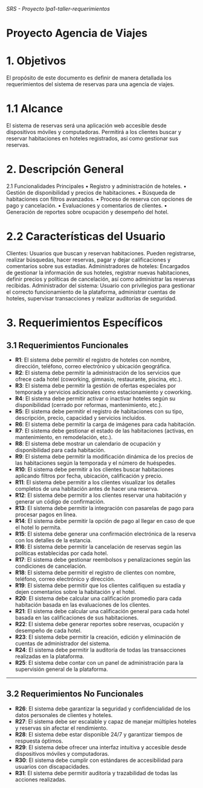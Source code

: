 *SRS - Proyecto lpa1-taller-requerimientos*
# Proyecto Agencia de Viajes
# 1. Objetivos
El propósito de este documento es definir de manera detallada los requerimientos del sistema de reservas para una agencia de viajes.
# 1.1 Alcance
El sistema de reservas será una aplicación web accesible desde dispositivos móviles y computadoras. Permitirá a los clientes buscar y reservar habitaciones en hoteles registrados, así como gestionar sus reservas.
# 2. Descripción General
2.1 Funcionalidades Principales
•	Registro y administración de hoteles.
•	Gestión de disponibilidad y precios de habitaciones.
•	Búsqueda de habitaciones con filtros avanzados.
•	Proceso de reserva con opciones de pago y cancelación.
•	Evaluaciones y comentarios de clientes.
•	Generación de reportes sobre ocupación y desempeño del hotel.
# 2.2 Características del Usuario
Clientes: Usuarios que buscan y reservan habitaciones. Pueden registrarse, realizar búsquedas, hacer reservas, pagar y dejar calificaciones y comentarios sobre sus estadías.
Administradores de hoteles: Encargados de gestionar la información de sus hoteles, registrar nuevas habitaciones, definir precios y políticas de cancelación, así como administrar las reservas recibidas.
Administrador del sistema: Usuario con privilegios para gestionar el correcto funcionamiento de la plataforma, administrar cuentas de hoteles, supervisar transacciones y realizar auditorías de seguridad.
# 3. Requerimientos Específicos
## 3.1 Requerimientos Funcionales

- **R1**: El sistema debe permitir el registro de hoteles con nombre, dirección, teléfono, correo electrónico y ubicación geográfica.  
- **R2**: El sistema debe permitir la administración de los servicios que ofrece cada hotel (coworking, gimnasio, restaurante, piscina, etc.).  
- **R3**: El sistema debe permitir la gestión de ofertas especiales por temporada y servicios adicionales como estacionamiento y coworking.  
- **R4**: El sistema debe permitir activar o inactivar hoteles según su disponibilidad (cerrado por reformas, mantenimiento, etc.).  
- **R5**: El sistema debe permitir el registro de habitaciones con su tipo, descripción, precio, capacidad y servicios incluidos.  
- **R6**: El sistema debe permitir la carga de imágenes para cada habitación.  
- **R7**: El sistema debe gestionar el estado de las habitaciones (activas, en mantenimiento, en remodelación, etc.).  
- **R8**: El sistema debe mostrar un calendario de ocupación y disponibilidad para cada habitación.  
- **R9**: El sistema debe permitir la modificación dinámica de los precios de las habitaciones según la temporada y el número de huéspedes.  
- **R10**: El sistema debe permitir a los clientes buscar habitaciones aplicando filtros por fecha, ubicación, calificación y precio.  
- **R11**: El sistema debe permitir a los clientes visualizar los detalles completos de una habitación antes de hacer una reserva.  
- **R12**: El sistema debe permitir a los clientes reservar una habitación y generar un código de confirmación.  
- **R13**: El sistema debe permitir la integración con pasarelas de pago para procesar pagos en línea.  
- **R14**: El sistema debe permitir la opción de pago al llegar en caso de que el hotel lo permita.  
- **R15**: El sistema debe generar una confirmación electrónica de la reserva con los detalles de la estancia.  
- **R16**: El sistema debe permitir la cancelación de reservas según las políticas establecidas por cada hotel.  
- **R17**: El sistema debe gestionar reembolsos y penalizaciones según las condiciones de cancelación.  
- **R18**: El sistema debe permitir el registro de clientes con nombre, teléfono, correo electrónico y dirección.  
- **R19**: El sistema debe permitir que los clientes califiquen su estadía y dejen comentarios sobre la habitación y el hotel.  
- **R20**: El sistema debe calcular una calificación promedio para cada habitación basada en las evaluaciones de los clientes.  
- **R21**: El sistema debe calcular una calificación general para cada hotel basada en las calificaciones de sus habitaciones.  
- **R22**: El sistema debe generar reportes sobre reservas, ocupación y desempeño de cada hotel.  
- **R23**: El sistema debe permitir la creación, edición y eliminación de cuentas de administrador del sistema.  
- **R24**: El sistema debe permitir la auditoría de todas las transacciones realizadas en la plataforma.  
- **R25**: El sistema debe contar con un panel de administración para la supervisión general de la plataforma.  

---

## 3.2 Requerimientos No Funcionales

- **R26**: El sistema debe garantizar la seguridad y confidencialidad de los datos personales de clientes y hoteles.  
- **R27**: El sistema debe ser escalable y capaz de manejar múltiples hoteles y reservas sin afectar el rendimiento.  
- **R28**: El sistema debe estar disponible 24/7 y garantizar tiempos de respuesta óptimos.  
- **R29**: El sistema debe ofrecer una interfaz intuitiva y accesible desde dispositivos móviles y computadoras.  
- **R30**: El sistema debe cumplir con estándares de accesibilidad para usuarios con discapacidades.  
- **R31**: El sistema debe permitir auditoría y trazabilidad de todas las acciones realizadas.  
